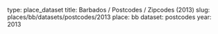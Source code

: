 type: place_dataset
title: Barbados / Postcodes / Zipcodes (2013)
slug: places/bb/datasets/postcodes/2013
place: bb
dataset: postcodes
year: 2013
